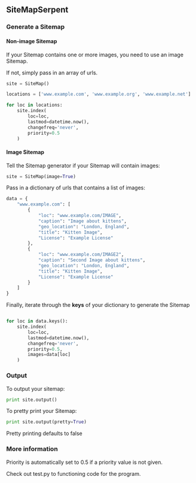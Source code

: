 SiteMapSerpent
--------------

### Generate a Sitemap

#### Non-image Sitemap

If your Sitemap contains one or more images, you need to use an image Sitemap.

If not, simply pass in an array of urls.

```python
site = SiteMap()

locations = ['www.example.com', 'www.example.org', 'www.example.net']

for loc in locations:
    site.index(
        loc=loc,
        lastmod=datetime.now(),
        changefreq='never',
        priority=0.5
    )

```


#### Image Sitemap

Tell the Sitemap generator if your Sitemap will contain images:

```python
site = SiteMap(image=True)
```

Pass in a dictionary of urls that contains a list of images: 


```python
data = {
    "www.example.com": [
        {
            "loc": "www.example.com/IMAGE",
            "caption": "Image about kittens",
            "geo_location": "London, England",
            "title": "Kitten Image",
            "License": "Example License"
        },
        {
            "loc": "www.example.com/IMAGE2",
            "caption": "Second Image about kittens",
            "geo_location": "London, England",
            "title": "Kitten Image",
            "License": "Example License"
        }
    ]
}
```

Finally, iterate through the <b>keys</b> of your dictionary to generate the Sitemap

```python

for loc in data.keys():
    site.index(
        loc=loc,
        lastmod=datetime.now(),
        changefreq='never',
        priority=0.5,
        images=data[loc]
    )

```

### Output

To output your sitemap:

```python
print site.output()
```

To pretty print your Sitemap:

```python
print site.output(pretty=True)
```

Pretty printing defaults to false


### More information

Priority is automatically set to 0.5 if a priority value is not given.

Check out test.py to functioning code for the program.
